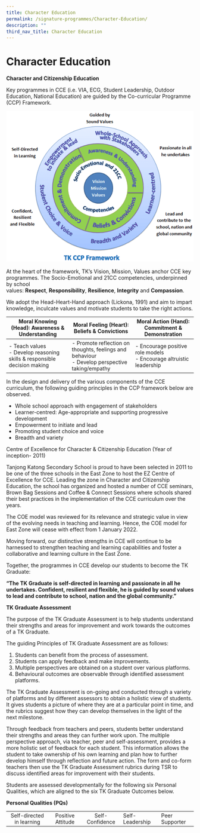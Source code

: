 ```yaml
---
title: Character Education
permalink: /signature-programmes/Character-Education/
description: ""
third_nav_title: Character Education
---
```

# Character Education
**Character and Citizenship Education**

Key programmes in CCE (i.e. VIA, ECG, Student Leadership, Outdoor Education, National Education) are guided by the Co-curricular Programme (CCP) Framework.

![](/images/Signature%20Programmes/1.png)

At the heart of the framework, TK’s Vision, Mission, Values anchor CCE key programmes. The Socio-Emotional and 21CC competencies, underpinned by school values: **Respect**, **Responsibility**, **Resilience**, **Integrity** and **Compassion**.

We adopt the Head-Heart-Hand approach (Lickona, 1991) and aim to impart knowledge, inculcate values and motivate students to take the right actions.

|      Moral Knowing (Head): Awareness & Understanding            |        Moral Feeling (Heart): Beliefs & Convictions                 |          Moral Action (Hand):  Commitment & Demonstration         |
|----------------------------------------------------------------------|--------------------------------------------------------------------------------------------|-----------------------------------------------------------------|
| - Teach values<br>- Develop reasoning skills & responsible decision making | - Promote reflection on thoughts, feelings and behaviour<br>- Develop perspective taking/empathy | - Encourage positive role models<br>- Encourage altruistic leadership |


In the design and delivery of the various components of the CCE curriculum, the following guiding principles in the CCP framework below are observed.

*   Whole school approach with engagement of stakeholders
*   Learner-centred: Age-appropriate and supporting progressive development
*   Empowerment to initiate and lead
*   Promoting student choice and voice
*   Breadth and variety

Centre of Excellence for Character & Citizenship Education (Year of inception- 2011)

Tanjong Katong Secondary School is proud to have been selected in 2011 to be one of the three schools in the East Zone to host the EZ Centre of Excellence for CCE. Leading the zone in Character and Citizenship Education, the school has organized and hosted a number of CCE seminars, Brown Bag Sessions and Coffee & Connect Sessions where schools shared their best practices in the implementation of the CCE curriculum over the years.

The COE model was reviewed for its relevance and strategic value in view of the evolving needs in teaching and learning. Hence, the COE model for East Zone will cease with effect from 1 January 2022.

Moving forward, our distinctive strengths in CCE will continue to be harnessed to strengthen teaching and learning capabilities and foster a collaborative and learning culture in the East Zone.

Together, the programmes in CCE develop our students to become the TK Graduate:

**“The TK Graduate is self-directed in learning and passionate in all he undertakes. Confident, resilient and flexible, he is guided by sound values to lead and contribute to school, nation and the global community.”**

**TK Graduate Assessment**

The purpose of the TK Graduate Assessment is to help students understand their strengths and areas for improvement and work towards the outcomes of a TK Graduate.

The guiding Principles of TK Graduate Assessment are as follows:

1.  Students can benefit from the process of assessment.
2.  Students can apply feedback and make improvements.
3.  Multiple perspectives are obtained on a student over various platforms.
4.  Behavioural outcomes are observable through identified assessment platforms.

The TK Graduate Assessment is on-going and conducted through a variety of platforms and by different assessors to obtain a holistic view of students. It gives students a picture of where they are at a particular point in time, and the rubrics suggest how they can develop themselves in the light of the next milestone.

Through feedback from teachers and peers, students better understand their strengths and areas they can further work upon. The multiple perspective approach, via teacher, peer and self-assessment, provides a more holistic set of feedback for each student. This information allows the student to take ownership of his own learning and plan how to further develop himself through reflection and future action. The form and co-form teachers then use the TK Graduate Assessment rubrics during TSR to discuss identified areas for improvement with their students.

Students are assessed developmentally for the following six Personal Qualities, which are aligned to the six TK Graduate Outcomes below.

**Personal Qualities (PQs)**

|                           |                   |                 |                 |                |
|:-------------------------:|:-----------------:|:---------------:|-----------------|----------------|
| Self-directed in learning | Positive Attitude | Self-Confidence | Self-Leadership | Peer Supporter |